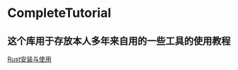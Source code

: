 # CompleteTutorial
## 这个库用于存放本人多年来自用的一些工具的使用教程
[Rust安装与使用](https://github.com/zjwztttt/CompleteTutorial/blob/main/Rust%E5%AE%89%E8%A3%85%E4%B8%8E%E4%BD%BF%E7%94%A8.md)
